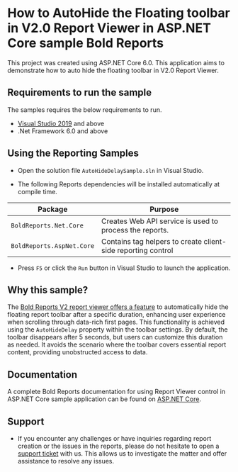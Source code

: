 # How to AutoHide the Floating toolbar in V2.0 Report Viewer in ASP.NET Core sample Bold Reports

This project was created using ASP.NET Core 6.0. This application aims to demonstrate how to auto hide the floating toolbar in V2.0 Report Viewer.

## Requirements to run the sample

The samples requires the below requirements to run.

* [Visual Studio 2019](https://visualstudio.microsoft.com/downloads/) and above
* .Net Framework 6.0 and above

## Using the Reporting Samples

* Open the solution file `AutoHideDelaySample.sln` in Visual Studio.

* The following Reports dependencies will be installed automatically at compile time.

Package | Purpose
--- | ---
`BoldReports.Net.Core` | Creates Web API service is used to process the reports.
`BoldReports.AspNet.Core` | Contains tag helpers to create client-side reporting control

* Press `F5` or click the `Run` button in Visual Studio to launch the application.

## Why this sample?

The [Bold Reports V2 report viewer offers a feature](https://help.boldreports.com/embedded-reporting/aspnet-core-reporting/report-viewer/how-to/migrate-report-viewer-v2/) to automatically hide the floating report toolbar after a specific duration, enhancing user experience when scrolling through data-rich first pages. This functionality is achieved using the `AutoHideDelay` property within the toolbar settings. By default, the toolbar disappears after 5 seconds, but users can customize this duration as needed. It avoids the scenario where the toolbar covers essential report content, providing unobstructed access to data.

## Documentation

A complete Bold Reports documentation for using Report Viewer control in ASP.NET Core sample application can be found on [ASP.NET Core](https://help.boldreports.com/embedded-reporting/aspnet-core-reporting/report-viewer/display-ssrs-rdl-report-in-asp-net-core-application/).

## Support

* If you encounter any challenges or have inquiries regarding report creation or the issues in the reports, please do not hesitate to open a [support ticket](https://support.boldreports.com/support) with us. This allows us to investigate the matter and offer assistance to resolve any issues.
